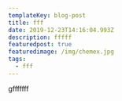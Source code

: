 ```yaml
---
templateKey: blog-post
title: fff
date: 2019-12-23T14:16:04.993Z
description: fffff
featuredpost: true
featuredimage: /img/chemex.jpg
tags:
  - fff
---
```

gfffffff
